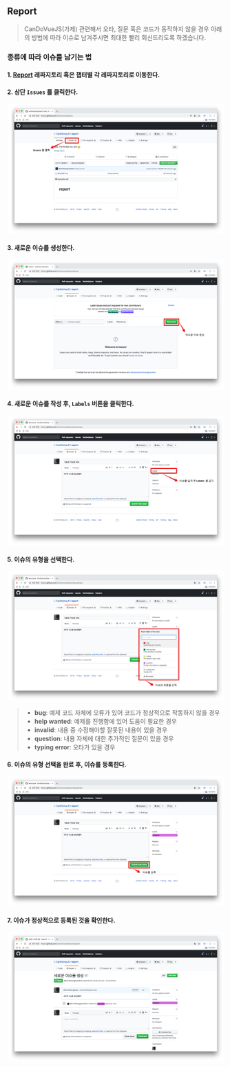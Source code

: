## Report
> CanDoVueJS(가제) 관련해서 오타, 질문 혹은 코드가 동작하지 않을 경우 아래의 방법에 따라 이슈로 남겨주시면 최대한 빨리 회신드리도록 하겠습니다.

### 종류에 따라 이슈를 남기는 법
#### 1. [Report](https://github.com/CanDoVueJS/report) 레파지토리 혹은 챕터별 각 레파지토리로 이동한다.
#### 2. 상단 `Issues` 를 클릭한다.

<img src='./image01.png'/>

#### 3. 새로운 이슈를 생성한다.

<img src='./image02.png'/>

#### 4. 새로운 이슈를 작성 후, `Labels` 버튼을 클릭한다.

<img src='./image03.png'/>

#### 5. 이슈의 유형을 선택한다.

<img src='./image04.png'/>

> - **bug**: 예제 코드 자체에 오류가 있어 코드가 정상적으로 작동하지 않을 경우
> - **help wanted**: 예제를 진행함에 있어 도움이 필요한 경우
> - **invalid**: 내용 중 수정해야할 잘못된 내용이 있을 경우
> - **question**: 내용 자체에 대한 추가적인 질문이 있을 경우
> - **typing error**: 오타가 있을 경우

#### 6. 이슈의 유형 선택을 완료 후, 이슈를 등록한다.

<img src='./image05.png'/>

#### 7. 이슈가 정상적으로 등록된 것을 확인한다.

<img src='./image06.png'/>
